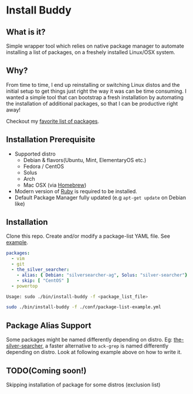 # Install Buddy

## What is it?
Simple wrapper tool which relies on native package manager to automate installing a list of packages, on a freshely installed Linux/OSX system.

## Why?
From time to time, I end up reinstalling or switching Linux distos and the initial setup to get things just right the way it was can be time consuming. I wanted a simple tool that can bootstrap a fresh installation by automating the installation of additional packages, so that I can be productive right away!

Checkout my [favorite list of packages](https://github.com/geekaholic/mydotfiles/blob/master/my-packages.yml).

## Installation Prerequisite
* Supported distro
  - Debian & flavors(Ubuntu, Mint, ElementaryOS etc.)
  - Fedora / CentOS
  - Solus
  - Arch
  - Mac OSX (via [Homebrew](https://brew.sh))
* Modern version of [Ruby](https://www.ruby-lang.org/en/documentation/installation/) is required to be installed.
* Default Package Manager fully updated (e.g `apt-get update` on Debian like)

## Installation
Clone this repo. Create and/or modify a package-list YAML file. See [example](https://github.com/geekaholic/install-buddy/blob/master/conf/package-list-example.yml).

```yaml
packages:
  - vim
  - git
  - the_silver_searcher:
    - alias: { Debian: "silversearcher-ag", Solus: "silver-searcher"}
    - skip: [ "CentOS" ]
  - powertop
```

```bash
Usage: sudo ./bin/install-buddy -f <package_list_file>
```

```bash
sudo ./bin/install-buddy -f ./conf/package-list-example.yml
```

## Package Alias Support
Some packages might be named differently depending on distro.
Eg: [the-silver-searcher](https://github.com/ggreer/the_silver_searcher), a faster alternative to `ack-grep` is named differently depending on distro. Look at following example above on how to write it.

## TODO(Coming soon!)
Skipping installation of package for some distros (exclusion list)
